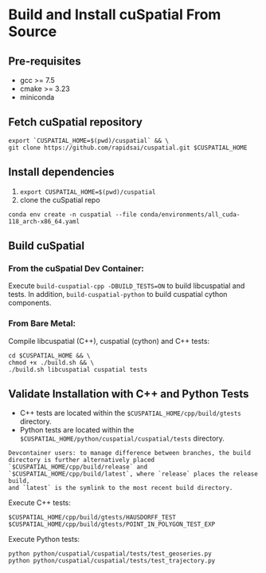 # Build and Install cuSpatial From Source

## Pre-requisites

- gcc >= 7.5
- cmake >= 3.23
- miniconda

## Fetch cuSpatial repository

```shell
export `CUSPATIAL_HOME=$(pwd)/cuspatial` && \
git clone https://github.com/rapidsai/cuspatial.git $CUSPATIAL_HOME
```
## Install dependencies

1. `export CUSPATIAL_HOME=$(pwd)/cuspatial`
2. clone the cuSpatial repo

```shell
conda env create -n cuspatial --file conda/environments/all_cuda-118_arch-x86_64.yaml
```

## Build cuSpatial

### From the cuSpatial Dev Container:

Execute `build-cuspatial-cpp -DBUILD_TESTS=ON` to build libcuspatial and tests.
In addition, `build-cuspatial-python` to build cuspatial cython components.

### From Bare Metal:

Compile libcuspatial (C++), cuspatial (cython) and C++ tests:
```shell
cd $CUSPATIAL_HOME && \
chmod +x ./build.sh && \
./build.sh libcuspatial cuspatial tests
```

## Validate Installation with C++ and Python Tests

- C++ tests are located within the `$CUSPATIAL_HOME/cpp/build/gtests` directory.
- Python tests are located within the `$CUSPATIAL_HOME/python/cuspatial/cuspatial/tests` directory.

```note
Devcontainer users: to manage difference between branches, the build directory is further alternatively placed
`$CUSPATIAL_HOME/cpp/build/release` and `$CUSPATIAL_HOME/cpp/build/latest`, where `release` places the release build,
and `latest` is the symlink to the most recent build directory.
```

Execute C++ tests:
```shell
$CUSPATIAL_HOME/cpp/build/gtests/HAUSDORFF_TEST
$CUSPATIAL_HOME/cpp/build/gtests/POINT_IN_POLYGON_TEST_EXP
```

Execute Python tests:
```
python python/cuspatial/cuspatial/tests/test_geoseries.py
python python/cuspatial/cuspatial/tests/test_trajectory.py
```
